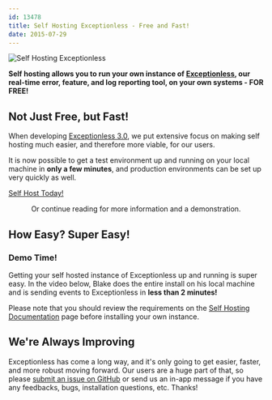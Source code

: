 ```yaml
---
id: 13478
title: Self Hosting Exceptionless - Free and Fast!
date: 2015-07-29
---
```

<img loading="lazy" class="aligncenter size-full wp-image-13489" src="/assets/blog-header-image-self-hosting.jpg" alt="Self Hosting Exceptionless" width="708" height="250" data-id="13489" srcset="/assets/blog-header-image-self-hosting.jpg 708w, /assets/blog-header-image-self-hosting-300x106.jpg 300w" sizes="(max-width: 708px) 100vw, 708px" />

**Self hosting allows you to run your own instance of <a href="/" target="_blank">Exceptionless</a>, our real-time error, feature, and log reporting tool, on your own systems - FOR FREE!**

## Not Just Free, but Fast!

When developing <a href="/exceptionless-3-0-changes-to-build-process-dependencies-self-hosting/" target="_blank">Exceptionless 3.0</a>, we put extensive focus on making self hosting much easier, and therefore more viable, for our users.

It is now possible to get a test environment up and running on your local machine in **only a few minutes**, and production environments can be set up very quickly as well.

<div class="signup center">
  <a class="btn btn-large btn-primary" href="https://github.com/exceptionless/Exceptionless/wiki/Self-Hosting" target="_blank">Self Host Today!</a>
</div>

<p style="text-align: center;">
  Or continue reading for more information and a demonstration.
</p>

<!--more-->

## How Easy? Super Easy!

### Demo Time!

Getting your self hosted instance of Exceptionless up and running is super easy. In the video below, Blake does the entire install on his local machine and is sending events to Exceptionless in **less than 2 minutes!**

Please note that you should review the requirements on the <a href="https://github.com/exceptionless/Exceptionless/wiki/Self-Hosting" target="_blank">Self Hosting Documentation</a> page before installing your own instance.

<div class="videoWrapper">
</div>

## We're Always Improving

Exceptionless has come a long way, and it's only going to get easier, faster, and more robust moving forward. Our users are a huge part of that, so please <a href="https://github.com/exceptionless/Exceptionless/issues" target="_blank">submit an issue on GitHub</a> or send us an in-app message if you have any feedbacks, bugs, installation questions, etc. Thanks!
